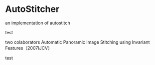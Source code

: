 # AutoStitcher
an implementation of autostitch

test

two colaborators
Automatic Panoramic Image Stitching using Invariant Features（2007IJCV）

test
